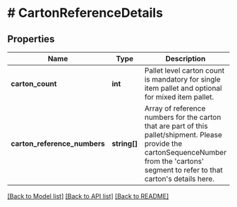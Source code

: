 # # CartonReferenceDetails

## Properties

Name | Type | Description | Notes
------------ | ------------- | ------------- | -------------
**carton_count** | **int** | Pallet level carton count is mandatory for single item pallet and optional for mixed item pallet. | [optional]
**carton_reference_numbers** | **string[]** | Array of reference numbers for the carton that are part of this pallet/shipment. Please provide the cartonSequenceNumber from the &#39;cartons&#39; segment to refer to that carton&#39;s details here. |

[[Back to Model list]](../../README.md#models) [[Back to API list]](../../README.md#endpoints) [[Back to README]](../../README.md)
